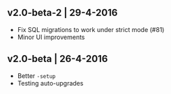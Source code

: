 ## v2.0-beta-2 | 29-4-2016

- Fix SQL migrations to work under strict mode (#81)
- Minor UI improvements

## v2.0-beta | 26-4-2016

- Better `-setup`
- Testing auto-upgrades